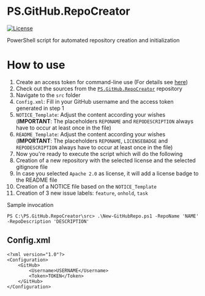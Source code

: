 # PS.GitHub.RepoCreator
[![License](https://img.shields.io/badge/license-Apache%20License%202.0-blue.svg)](https://github.com/rufer7/PS.GitHub.RepoCreator/blob/master/LICENSE)

PowerShell script for automated repository creation and initialization

# How to use

1. Create an access token for command-line use (For details see [here](https://help.github.com/articles/creating-an-access-token-for-command-line-use/))
2. Check out the sources from the [`PS.GitHub.RepoCreator`](https://github.com/rufer7/PS.GitHub.RepoCreator) repository
3. Navigate to the `src` folder
  1. `Config.xml`: Fill in your GitHub username and the access token generated in step 1
  2. `NOTICE_Template`: Adjust the content according your wishes (**IMPORTANT**: The placeholders `REPONAME` and `REPODESCRIPTION` always have to occur at least once in the file)
  3. `README_Template`: Adjust the content according your wishes (**IMPORTANT**: The placeholders `REPONAME`, `LICENSEBADGE` and `REPODESCRIPTION` always have to occur at least once in the file)
4. Now you're ready to execute the script which will do the following
  1. Creation of a new repository with the selected license and the selected gitignore file
  2. In case you selected `Apache 2.0` as license, it will add a license badge to the README file
  3. Creation of a NOTICE file based on the `NOTICE_Template`
  4. Creation of 3 new issue labels: `feature`, `onhold`, `task`

Sample invocation

```
PS C:\PS.GitHub.RepoCreator\src> .\New-GitHubRepo.ps1 -RepoName 'NAME' -RepoDescription 'DESCRIPTION'
```

## Config.xml

```
<?xml version="1.0"?>
<Configuration>
	<GitHub>
		<Username>USERNAME</Username>
		<Token>TOKEN</Token>
	</GitHub>
</Configuration>
```
